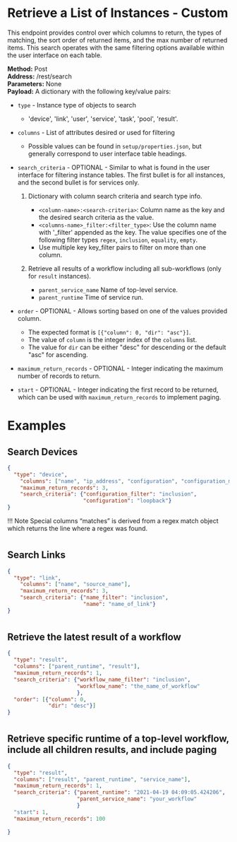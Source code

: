# Retrieve a List of Instances - Custom
This endpoint provides 
control over which columns to return, the types of matching, the sort
order of returned items, and the max number of returned items. This
search operates with the same filtering options available within the user
interface on each table.

**Method:** Post<br />
**Address:** /rest/search<br />
**Parameters:** None<br />
**Payload:** A dictionary with the following key/value pairs:

 - `type` - Instance type of objects to search

      -   'device', 'link', 'user', 'service', 'task', 'pool', 'result'.

 - `columns` - List of attributes desired or used for filtering

      -   Possible values can be found in `setup/properties.json`,
          but generally correspond to user interface table headings.

 - `search_criteria` - OPTIONAL -  Similar to what is found in the user
   interface for filtering instance tables. The first bullet is for all
   instances, and the second bullet is for services only.

     1. Dictionary with column search criteria and search type info.
        - `<column-name>:<search-criteria>`: Column name as the key and
          the desired search criteria as the value.
        - `<columns-name>_filter:<filter_type>`: Use the column name with 
          '_filter' appended as the key.  The value specifies one of the 
          following filter types `regex`, `inclusion`, `equality`, `empty`.
        - Use multiple key key_filter pairs to filter on more than one
          column.

     2. Retrieve all results of a workflow including all sub-workflows
        (only for `result` instances).
        - `parent_service_name` Name of top-level service.
        - `parent_runtime` Time of service run.

 - `order` - OPTIONAL -  Allows sorting based on one of the values
     provided column.

      -   The expected format is `[{"column": 0, "dir": "asc"}]`.
      -   The value of `column` is the integer index of the
          `columns` list.
      -   The value for `dir` can be either "desc" for descending
          or the default "asc" for ascending.

 - `maximum_return_records` - OPTIONAL - Integer indicating the
     maximum number of records to return.
 - `start` - OPTIONAL - Integer indicating the first record to be
     returned, which can be used with `maximum_return_records` to implement
     paging. 
     
#
# Examples
## Search Devices

```json
{
  "type": "device",
    "columns": ["name", "ip_address", "configuration", "configuration_matches"],
    "maximum_return_records": 3,
    "search_criteria": {"configuration_filter": "inclusion",
                        "configuration": "loopback"}
}
```
!!! Note
     Special columns “matches” is derived from a regex match object which
     returns the line where a regex was found.

#
## Search Links
```json
{
  "type": "link",
    "columns": ["name", "source_name"],
    "maximum_return_records": 3,
    "search_criteria": {"name_filter": "inclusion",
                        "name": "name_of_link"}
}
```
#
## Retrieve the latest result of a workflow
```json
{
  "type": "result",
  "columns": ["parent_runtime", "result"],
  "maximum_return_records": 1,
  "search_criteria": {"workflow_name_filter": "inclusion",
                      "workflow_name": "the_name_of_workflow"
                      },
  "order": [{"column": 0,
             "dir": "desc"}]
}
```
#
## Retrieve specific runtime of a top-level workflow, include all children results, and include paging
```json
{
  "type": "result",
  "columns": ["result", "parent_runtime", "service_name"],
  "maximum_return_records": 1,
  "search_criteria": {"parent_runtime": "2021-04-19 04:09:05.424206", 
                      "parent_service_name": "your_workflow"
                      }
  "start": 1,
  "maximum_return_records": 100 
   
}
```